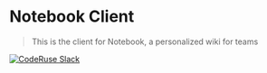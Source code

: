 # Notebook Client

> This is the client for Notebook, a personalized wiki for teams

[![CodeRuse Slack](http://slack.coderuse.com/badge.svg)](http://slack.coderuse.com "Let's discuss some interesting stuff!")
